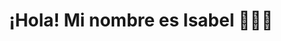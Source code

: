 ---
title: ¡Hola! Mi nombre es Isabel 🙋🏻‍♀️
image: "@assets/docs/the-arcane/mage-schools/portada_pp.jpeg"
content: |

 Bienvenidos/as a mi web de proyectos. Aquí encontrarás una selección de mis trabajos y desarrollos más recientes.
 

 Últimos proyectos 💻:

 - 📊Data Analytics: Microplásticos y Arrecifes de Coral (Power BI).


 - 🗺️GIS: Incendio de Jarilla 2025: Cálculo del dNBR y Mapas Temáticos con Sentinel-2
 ______________________________________________

 Versión móvil: en el icono superior [≡] acceso al menú.



 
 Para ver todos mis proyectos directamente en GitHub, haz clic en el siguiente enlace:💻
button:
  label: Mi portfolio en GitHub
  link: https://github.com/isamanero/MyPortfolio
---